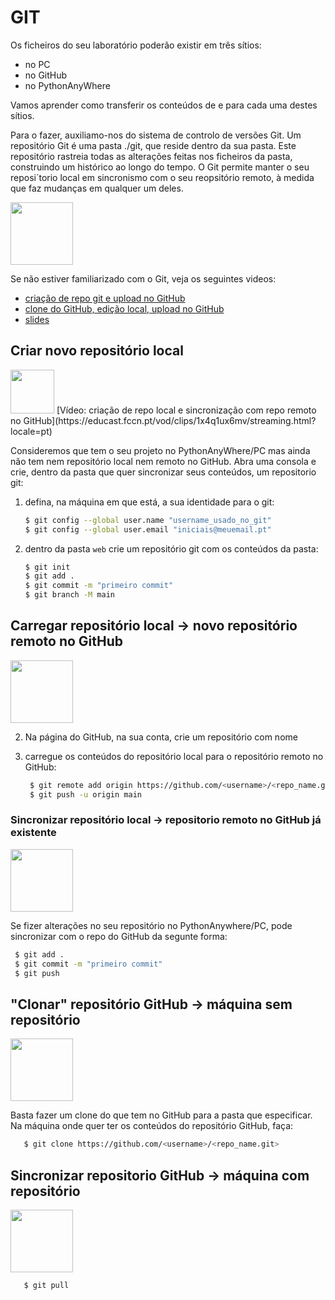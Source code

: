 # GIT

Os ficheiros do seu laboratório poderão existir em três sítios: 
* no PC
* no GitHub 
* no PythonAnyWhere

Vamos aprender como transferir os conteúdos de e para cada uma destes sítios. 

Para o fazer, auxiliamo-nos do sistema de controlo de versões Git. Um repositório Git é uma pasta ./git, que reside dentro da sua pasta. Este repositório rastreia todas as alterações feitas nos ficheiros da pasta, construindo um histórico ao longo do tempo. O Git permite manter o seu reposi´torio local em sincronismo com o seu reopsitório remoto, à medida que faz mudanças em qualquer um deles.

<img src="https://user-images.githubusercontent.com/42048382/221050972-e514079d-a572-43d9-bd39-0b5566321e34.png" width="100px">

Se não estiver familiarizado com o Git, veja os seguintes videos:
* [criação de repo git e upload no GitHub](https://educast.fccn.pt/vod/clips/1x4q1ux6mv/streaming.html?locale=pt)
* [clone do GitHub, edição local, upload no GitHub](https://educast.fccn.pt/vod/clips/170nrt6pya/streaming.html?locale=pt)
* [slides]()


## Criar novo repositório local
<img src="https://user-images.githubusercontent.com/42048382/221045249-00bfaf04-7898-4829-bd67-947ae4f349f3.png" width="70px">
[Vídeo: criação de repo local e sincronização com repo remoto no GitHub](https://educast.fccn.pt/vod/clips/1x4q1ux6mv/streaming.html?locale=pt)

Consideremos que tem o seu projeto no PythonAnyWhere/PC mas ainda não tem nem repositório local nem remoto no GitHub. Abra uma consola e crie, dentro da pasta que quer sincronizar seus conteúdos, um repositorio git:

1. defina, na máquina em que está, a sua identidade para o git:
    ```Bash
    $ git config --global user.name "username_usado_no_git"
    $ git config --global user.email "iniciais@meuemail.pt"
    ```

2. dentro da pasta `web` crie um repositório git com os conteúdos da pasta:
    ```Bash
    $ git init
    $ git add .
    $ git commit -m "primeiro commit"
    $ git branch -M main
    ```
     
## Carregar repositório local &rarr; novo repositório remoto no GitHub
<img src="https://user-images.githubusercontent.com/42048382/221045425-cdfb2233-5338-429d-9fdb-e5c10cc2c172.png" width="100px">

2. Na página do GitHub, na sua conta, crie um repositório com nome <numeroAluno-pw-labs>

3. carregue os conteúdos do repositório local para o repositório remoto no GitHub:
   ```Bash
    $ git remote add origin https://github.com/<username>/<repo_name.git>
    $ git push -u origin main
   ```   

### Sincronizar repositório local &rarr; repositorio remoto no GitHub já existente
<img src="https://user-images.githubusercontent.com/42048382/221045425-cdfb2233-5338-429d-9fdb-e5c10cc2c172.png" width="100px">
    
Se fizer alterações no seu repositório no PythonAnywhere/PC, pode sincronizar com o repo do GitHub da segunte forma:
   ```Bash
    $ git add .
    $ git commit -m "primeiro commit"
    $ git push
   ```
        
## "Clonar" repositório GitHub &rarr; máquina sem repositório
<img src="https://user-images.githubusercontent.com/42048382/221045530-175d4ee3-0c9c-4513-ab9d-cd2900987236.png" width="100px">

Basta fazer um clone do que tem no GitHub para a pasta que especificar. Na máquina onde quer ter os conteúdos do repositório GitHub, faça:

```Bash
   $ git clone https://github.com/<username>/<repo_name.git>
   ```   
   
## Sincronizar repositorio GitHub &rarr; máquina com repositório 
<img src="https://user-images.githubusercontent.com/42048382/221045571-36ea2212-dc4b-491e-bd4c-565969d8324c.png" width="100px">
    
```Bash
   $ git pull
   ```
        
